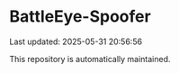 # BattleEye-Spoofer

Last updated: 2025-05-31 20:56:56

This repository is automatically maintained.

